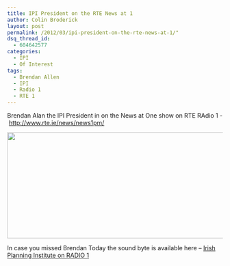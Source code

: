 ```yaml
---
title: IPI President on the RTE News at 1
author: Colin Broderick
layout: post
permalink: /2012/03/ipi-president-on-the-rte-news-at-1/"
dsq_thread_id:
  - 604642577
categories:
  - IPI
  - Of Interest
tags:
  - Brendan Allen
  - IPI
  - Radio 1
  - RTE 1
---
```

Brendan Alan the IPI President in on the News at One show on RTE RAdio 1 - http://www.rte.ie/news/news1pm/

[<img class="alignnone size-full wp-image-1983" title="News at One" src="{{site.baseurl}}/wp-content/uploads/2012/03/Screen-shot-2012-03-09-at-13.22.47.png" alt="" width="603" height="248" />][1]

In case you missed Brendan Today the sound byte is available here &#8211; <a href="http://www.rte.ie/news/news1pm/player.html?20120309,3222992,3222992,flash,257" target="_blank">Irish Planning Institute on RADIO 1</a>



 [1]: http://www.rte.ie/news/news1pm/